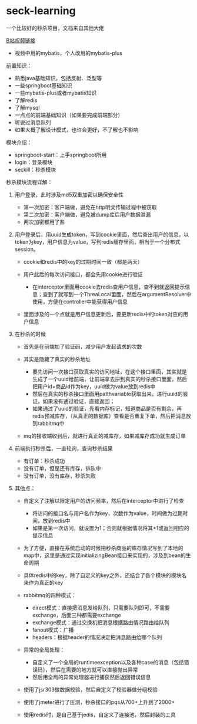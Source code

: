 # seck-learning

一个比较好的秒杀项目，文档来自其他大佬

[B站视频链接](https://www.bilibili.com/video/BV1Ha4y1e7Uj)

- 视频中用的mybatis，个人改用的mybatis-plus

前置知识：

- 熟悉java基础知识，包括反射、泛型等
- 一些springboot基础知识
- 一些mybatis-plus或者mybatis知识
- 了解redis
- 了解mysql
- 一点点的前端基础知识（如果要完成前端部分）
- 听说过消息队列
- 如果大概了解设计模式，也许会更好，不了解也不影响



模块介绍：

- springboot-start：上手springboot所用
- login：登录模块
- seckill：秒杀模块

秒杀模块流程详解：

1. 用户登录，此时涉及md5双重加密以确保安全性

    - 第一次加密：客户端做，避免在http明文传输过程中被窃取
    - 第二次加密：客户端做，避免被dump库后用户数据泄漏
    - 两次加密都用了盐
    
1. 用户登录后，用uuid生成token，写到cookie里面，然后查出用户的信息，以token为key，用户信息为value，写到redis缓存里面，相当于一个分布式session。

    - cookie和redis中的key的过期时间一致（都是两天）
    - 用户此后的每次访问接口，都会先用cookie进行验证
    
        - 在interceptor里面用cookie去redis查用户信息，查不到就返回提示信息；查到了就写到一个ThreaLocal里面，然后在argumentResolver中使用，方便在controller中能获得用户信息
    - 里面涉及的一个点就是用户信息更新后，要更新redis中的token对应的用户信息

1. 在秒杀的时候
    
    - 首先是在前端加了验证码，减少用户发起请求的次数
    - 其实是隐藏了真实的秒杀地址
      
        - 要先访问一次接口获取真实的访问地址，在这个接口里面，其实就是生成了一个uuid给前端，让前端拿去拼到真实的秒杀接口里面，然后把用户id+商品id作为key，uuid做为value放到redis中
        - 然后在真实的秒杀接口里面用patthvariable获取出来，进行uuid的验证，如果没有通过验证，直接返回；
        - 如果通过了uuid的验证，先看内存标记，知道商品是否有剩余，再redis预减库存，（从真正的数据库）查看是否重复下单，然后把消息放到rabbitmq中
    - mq的接收端收到后，就进行真正的减库存，如果减库存成功就生成订单

1. 前端执行秒杀后，一直轮询，查询秒杀结果

   - 有订单：秒杀成功
   - 没有订单，但是还有库存，排队中
   - 没有订单，没有库存，秒杀失败
   
1. 其他点：

   - 自定义了注解以限定用户的访问频率，然后在interceptor中进行了检查
     
      - 将访问的接口名与用户名作为key，次数作为value，时间做为过期时间，放到redis中
      - 如果是第一次访问，就设置为1；否则就根据情况将其+1或返回相应的提示信息
   - 为了方便，直接在系统启动的时候把秒杀商品的库存情况写到了本地的map中，这里是通过实现initializingBean接口来实现的，涉及到bean的生命周期
   - 具体redis中的key，除了自定义的key之外，还结合了各个模块的模块名来作为真正的key
   - rabbitmq的四种模式：
      
      - direct模式：直接把消息发给队列，只需要队列即可，不需要exchange，后面三种都需要exchange
      - exchange模式：通过交换机把消息根据路由情况路由给队列
      - fanout模式：广播
      - headers：根据header的情况决定把消息路由给哪个队列
   - 异常的全局处理：
      
      - 自定义了一个全局的runtimeexception以及各种case的消息（包括错误码），然后在需要的地方就可以直接抛出异常
      - 然后用全局的异常处理器进行捕获然后返回错误信息
   - 使用了jsr303做数据校验，然后自定义了校验器做分组校验
   - 使用了jmeter进行了压测，秒杀接口的pqs从700+上升到了2000+
   - 使用redis时，是自己基于jedis，自定义了连接池，然后封装的工具
    

